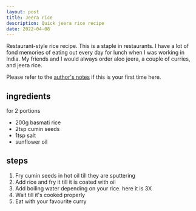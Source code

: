 ```yaml
---
layout: post
title: Jeera rice
description: Quick jeera rice recipe
date: 2022-04-08
---
```

Restaurant-style rice recipe. This is a staple in restaurants. I have a lot of fond memories of eating out every day for lunch when I was working in India. My friends and I would always order aloo jeera, a couple of curries, and jeera rice.

Please refer to the [author's notes](https://nchahare.github.io/blog/2022/cooking/) if this is your first time here.


## ingredients
for 2 portions
- 200g basmati rice
- 2tsp cumin seeds
- 1tsp salt
- sunflower oil

## steps
1. Fry cumin seeds in hot oil till they are sputtering
2. Add rice and fry it till it is coated with oil
3. Add boiling water depending on your rice. here it is 3X
4. Wait till it's cooked properly
5. Eat with your favourite curry 